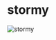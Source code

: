 # stormy


![stormy](https://cloud.githubusercontent.com/assets/9848162/26139759/c35083fe-3a87-11e7-9b77-0892037fed26.gif)
